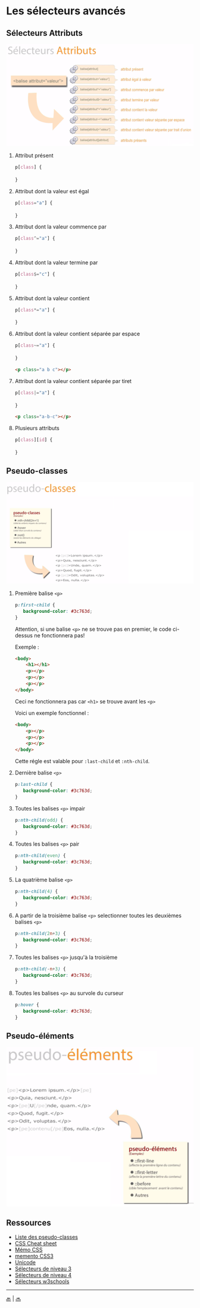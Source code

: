 # Les sélecteurs avancés

## Sélecteurs Attributs

![attr](img/attrs.png)

1. Attribut présent

    ````css
    p[class] {
    
    }
    ````

2. Attribut dont la valeur est égal

    ````css
    p[class="a"] {
    
    }
    ````
    
3. Attribut dont la valeur commence par

    ````css
    p[class^="a"] {
    
    }
    ````
    
4. Attribut dont la valeur termine par

    ````css
    p[class$="c"] {
    
    }
    ````
    
5. Attribut dont la valeur contient

    ````css
    p[class*="a"] {
    
    }
    ````
    
6. Attribut dont la valeur contient séparée par espace

    ````css
    p[class~="a"] {
    
    }
    ````
    
    ````html
    <p class="a b c"></p>
    ````
    
7. Attribut dont la valeur contient séparée par tiret

    ````css
    p[class|="a"] {
    
    }
    ````
    
    ````html
    <p class="a-b-c"></p>
    ````
    
8. Plusieurs attributs

    ````css
    p[class][id] {
    
    }
    ````


## Pseudo-classes

![pseudo](img/pseudo.png)


1. Première balise ``<p>``

    ````css
    p:first-child {
       background-color: #3c763d;
    }
    ````
    Attention, si une balise ``<p>`` ne se trouve pas en premier, le code ci-dessus ne fonctionnera pas!
    
    Exemple :
    
    ````html
    <body>
        <h1></h1>
        <p></p>
        <p></p>
        <p></p>
    </body>
    ````
    
    Ceci ne fonctionnera pas car ``<h1>`` se trouve avant les ``<p>``
    
    Voici un exemple fonctionnel :
    
    ````html
    <body>
        <p></p>
        <p></p>
        <p></p>
    </body>
    ````
    
    Cette régle est valable pour ``:last-child`` et ``:nth-child``.

2. Dernière balise ``<p>``

    ````css
    p:last-child {
       background-color: #3c763d;
    }
    ````
    
3. Toutes les balises ``<p>`` impair

    ````css
    p:nth-child(odd) {
       background-color: #3c763d;
    }
    ````

4. Toutes les balises ``<p>`` pair

    ````css
    p:nth-child(even) {
       background-color: #3c763d;
    }
    ````
    
5. La quatrième balise ``<p>``

    ````css
    p:nth-child(4) { 
       background-color: #3c763d;
    }
    ````
    
5. A partir de la troisième balise ``<p>`` selectionner toutes les deuxièmes balises ``<p>``

    ````css
    p:nth-child(2n+3) { 
       background-color: #3c763d;
    }
    ````
    
6. Toutes les balises ``<p>`` jusqu'à la troisième

    ````css
    p:nth-child(-n+3) { 
       background-color: #3c763d;
    }
    ````
    
7. Toutes les balises ``<p>`` au survole du curseur

    ````css
    p:hover {
       background-color: #3c763d;
    }
    ````


## Pseudo-éléments

![pseudo](img/pseudo-elem.png)



## Ressources

- [Liste des pseudo-classes](https://developer.mozilla.org/fr/docs/Web/CSS/Pseudo-classes)
- [CSS Cheat sheet](pdf/memento/CSS-Sheet.pdf)
- [Mémo CSS](pdf/memento/memo_css_proprietes.pdf)
- [memento CSS3](pdf/memento/memento-css3-v2.pdf)
- [Unicode](https://unicode-table.com/fr/#0063)
- [Sélecteurs de niveau 3](https://www.w3.org/TR/css3-selectors/)
- [Sélecteurs de niveau 4](https://www.w3.org/TR/selectors4/)
- [Sélecteurs w3schools](https://www.w3schools.com/cssref/css_selectors.asp)




---

[:back:](../chapitre-4/chapitre-4-selecteurs.md) | [:soon:]()


